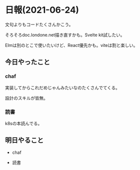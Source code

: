 # 日報(2021-06-24)

文句よりもコードたくさんかこう。

そろそろdoc.londone.net描き直すかも。Svelte kit試したい。

Elmは別のとこで使いたいけど、React優先かも。viteは割と楽しい。

## 今日やったこと

### chaf

実装してからこれだめじゃんみたいなのたくさんでてくる。

設計のスキルが皆無。

### 読書

k8sの本読んでる。

## 明日やること

* chaf

* 読書
